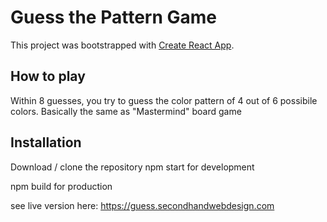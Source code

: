 # Guess the Pattern Game

This project was bootstrapped with [Create React App](https://github.com/facebook/create-react-app).

## How to play

Within 8 guesses, you try to guess the color pattern of 4 out of 6 possibile colors. Basically the same as "Mastermind" board game

## Installation
Download / clone the repository
npm start for development

npm build for production

see live version here:
https://guess.secondhandwebdesign.com